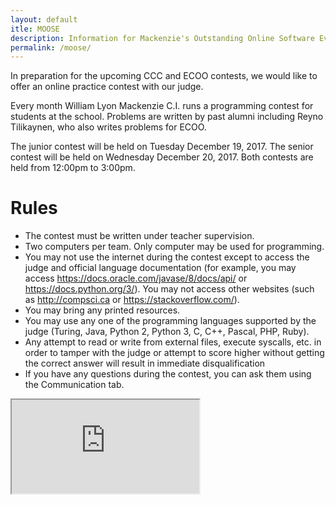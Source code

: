 ```yaml
---
layout: default
itle: MOOSE
description: Information for Mackenzie's Outstanding Online Software Evaluation
permalink: /moose/
---
```


In preparation for the upcoming CCC and ECOO contests, we would like to offer an online practice contest with our judge.

Every month William Lyon Mackenzie C.I. runs a programming contest for students at the school. Problems are written by past alumni including Reyno Tilikaynen, who also writes problems for ECOO.

The junior contest will be held on Tuesday December 19, 2017. The senior contest will be held on Wednesday December 20, 2017. Both contests are held from 12:00pm to 3:00pm.

# Rules

- The contest must be written under teacher supervision.
- Two computers per team. Only computer may be used for programming.
- You may not use the internet during the contest except to access the judge and official language documentation (for example, you may access <https://docs.oracle.com/javase/8/docs/api/> or <https://docs.python.org/3/>). You may not access other websites (such as <http://compsci.ca> or <https://stackoverflow.com/>).
- You may bring any printed resources.
- You may use any one of the programming languages supported by the judge (Turing, Java, Python 2, Python 3, C, C++, Pascal, PHP, Ruby).
- Any attempt to read or write from external files, execute syscalls, etc. in order to tamper with the judge or attempt to score higher without getting the correct answer will result in immediate disqualification
- If you have any questions during the contest, you can ask them using the Communication tab.
<iframe src="https://docs.google.com/forms/d/e/1FAIpQLScosi1hwczjf4s1CoRRDSft7Fi4i97G4XeOw-J0hcCXgNOmTA/viewform?embedded=true">https://goo.gl/forms/UwoVzEL3tpeK4C6c2</iframe>
